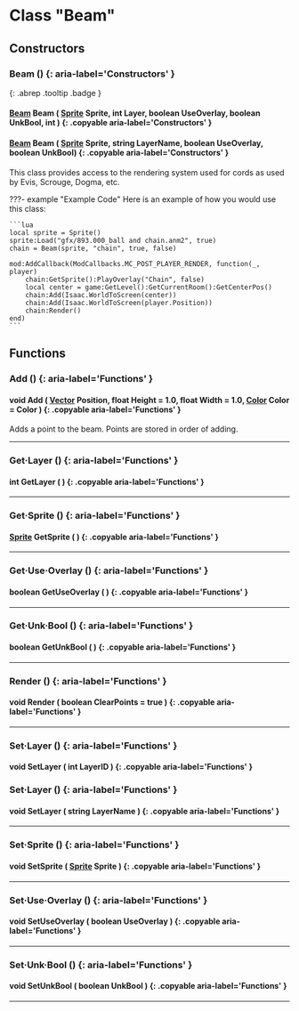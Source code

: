 # Class "Beam"
## Constructors
### Beam () {: aria-label='Constructors' }
[ ](#){: .abrep .tooltip .badge }
#### [Beam](Beam.md) Beam ( [Sprite](Sprite.md) Sprite, int Layer, boolean UseOverlay, boolean UnkBool, int ) {: .copyable aria-label='Constructors' }
#### [Beam](Beam.md) Beam ( [Sprite](Sprite.md) Sprite, string LayerName, boolean UseOverlay, boolean UnkBool) {: .copyable aria-label='Constructors' }

This class provides access to the rendering system used for cords as used by Evis, Scrouge, Dogma, etc.



???- example "Example Code"
	Here is an example of how you would use this class:

    ```lua
	local sprite = Sprite()
	sprite:Load("gfx/893.000_ball and chain.anm2", true)
	chain = Beam(sprite, "chain", true, false)
	
	mod:AddCallback(ModCallbacks.MC_POST_PLAYER_RENDER, function(_, player)
		chain:GetSprite():PlayOverlay("Chain", false)
		local center = game:GetLevel():GetCurrentRoom():GetCenterPos()
		chain:Add(Isaac.WorldToScreen(center))
		chain:Add(Isaac.WorldToScreen(player.Position))
		chain:Render()
	end)
    ```

## Functions

### Add () {: aria-label='Functions' }
#### void Add ( [Vector](Vector.md) Position, float Height = 1.0, float Width = 1.0, [Color](Color.md) Color = Color ) {: .copyable aria-label='Functions' }   
Adds a point to the beam. Points are stored in order of adding.

___
### Get·Layer () {: aria-label='Functions' }
#### int GetLayer ( ) {: .copyable aria-label='Functions' }   

___
### Get·Sprite () {: aria-label='Functions' }
#### [Sprite](Sprite.md) GetSprite ( ) {: .copyable aria-label='Functions' }   

___
### Get·Use·Overlay () {: aria-label='Functions' }
#### boolean GetUseOverlay ( ) {: .copyable aria-label='Functions' }   

___
### Get·Unk·Bool () {: aria-label='Functions' }
#### boolean GetUnkBool ( ) {: .copyable aria-label='Functions' }   

___

### Render () {: aria-label='Functions' }
#### void Render ( boolean ClearPoints = true ) {: .copyable aria-label='Functions' }

___
### Set·Layer () {: aria-label='Functions' }
#### void SetLayer ( int LayerID ) {: .copyable aria-label='Functions' }   
### Set·Layer () {: aria-label='Functions' }
#### void SetLayer ( string LayerName ) {: .copyable aria-label='Functions' }   
___
### Set·Sprite () {: aria-label='Functions' }
#### void SetSprite ( [Sprite](Sprite.md) Sprite ) {: .copyable aria-label='Functions' }   

___
### Set·Use·Overlay () {: aria-label='Functions' }
#### void SetUseOverlay ( boolean UseOverlay ) {: .copyable aria-label='Functions' }   

___
### Set·Unk·Bool () {: aria-label='Functions' }
#### void SetUnkBool ( boolean UnkBool ) {: .copyable aria-label='Functions' }   

___
